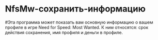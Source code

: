# NfsMw-сохранить-информацию
#Эта программа может показать вам основную информацию о вашем профиле в игре Need for Speed: Most Wanted. К ним относятся: срок действия сохранения, имя профиля и деньги в профиле.
